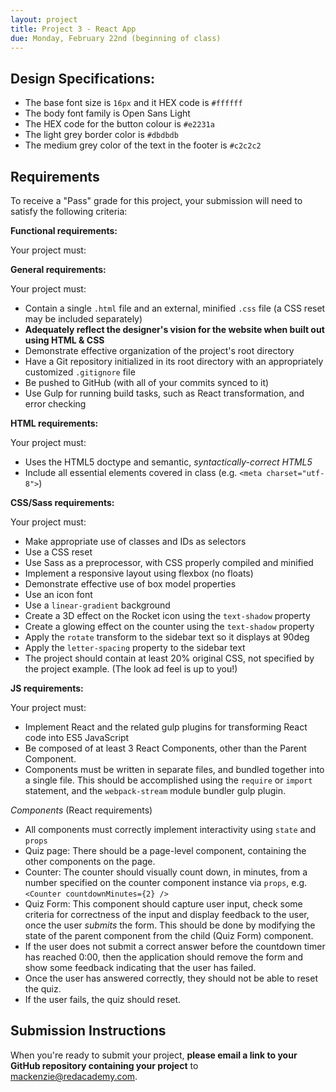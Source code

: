 ```yaml
---
layout: project
title: Project 3 - React App
due: Monday, February 22nd (beginning of class)
---
```


## Design Specifications:

- The base font size is `16px` and it HEX code is `#ffffff`
- The body font family is Open Sans Light
- The HEX code for the button colour is `#e2231a`
- The light grey border color is `#dbdbdb`
- The medium grey color of the text in the footer is `#c2c2c2`

## Requirements

To receive a "Pass" grade for this project, your submission will need to satisfy the following criteria:

**Functional requirements:**

Your project must:


**General requirements:**

Your project must:

- Contain a single `.html` file and an external, minified `.css` file (a CSS reset may be included separately)
- **Adequately reflect the designer's vision for the website when built out using HTML & CSS**
- Demonstrate effective organization of the project's root directory
- Have a Git repository initialized in its root directory with an appropriately customized `.gitignore` file
- Be pushed to GitHub (with all of your commits synced to it)
- Use Gulp for running build tasks, such as React transformation, and error checking

**HTML requirements:**

Your project must:

- Uses the HTML5 doctype and semantic, *syntactically-correct HTML5*
- Include all essential elements covered in class (e.g. `<meta charset="utf-8">`)

**CSS/Sass requirements:**

Your project must:

- Make appropriate use of classes and IDs as selectors
- Use a CSS reset
- Use Sass as a preprocessor, with CSS properly compiled and minified
- Implement a responsive layout using flexbox (no floats)
- Demonstrate effective use of box model properties
- Use an icon font
- Use a `linear-gradient` background
- Create a 3D effect on the Rocket icon using the `text-shadow` property
- Create a glowing effect on the counter using the `text-shadow` property
- Apply the `rotate` transform to the sidebar text so it displays at 90deg
- Apply the `letter-spacing` property to the sidebar text
- The project should contain at least 20% original CSS, not specified by the project example.
(The look ad feel is up to you!)

**JS requirements:**

Your project must:

- Implement React and the related gulp plugins for transforming React code into ES5 JavaScript
- Be composed of at least 3 React Components, other than the Parent Component.
- Components must be written in separate files, and bundled together into a single file. This should be accomplished using the `require` or `import` statement, and the `webpack-stream` module bundler gulp plugin.

*Components* (React requirements)
- All components must correctly implement interactivity using `state` and `props`
- Quiz page: There should be a page-level component, containing the other components on the page.
- Counter: The counter should visually count down, in minutes, from a number specified on the counter component instance via `props`, e.g. `<Counter countdownMinutes={2} />`
- Quiz Form: This component should capture user input, check some criteria for correctness of the input and display feedback to the user, once the user *submits* the form. This should be done by modifying the state of the parent component from the child (Quiz Form) component.
- If the user does not submit a correct answer before the countdown timer has reached 0:00, then the application should remove the form and show some feedback indicating that the user has failed.
- Once the user has answered correctly, they should not be able to reset the quiz.
- If the user fails, the quiz should reset.

## Submission Instructions

When you're ready to submit your project, **please email a link to your GitHub repository containing your project** to [mackenzie@redacademy.com](mailto:mackenzie@redacademy.com).
